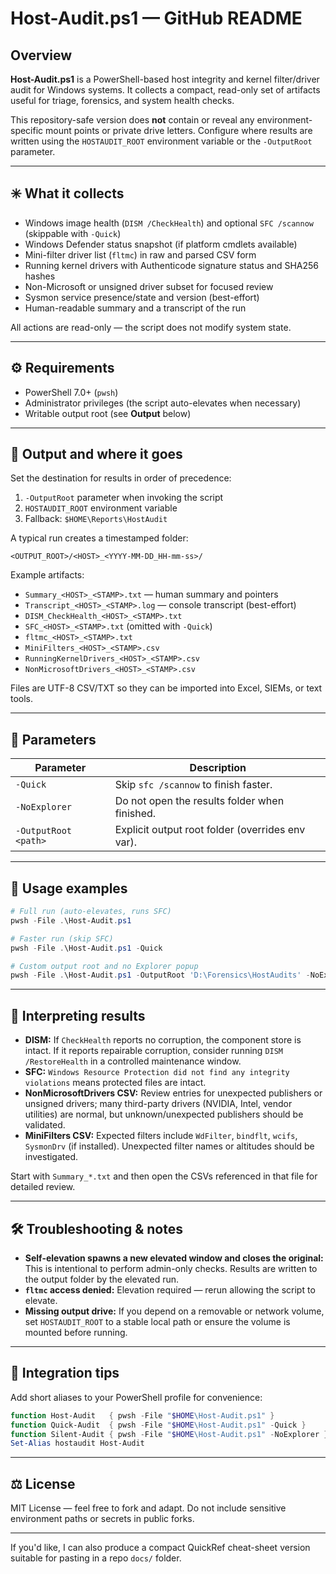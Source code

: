 # Host-Audit.ps1 — GitHub README

## Overview

**Host-Audit.ps1** is a PowerShell-based host integrity and kernel filter/driver audit for Windows systems. It collects a compact, read-only set of artifacts useful for triage, forensics, and system health checks.

This repository-safe version does **not** contain or reveal any environment-specific mount points or private drive letters. Configure where results are written using the `HOSTAUDIT_ROOT` environment variable or the `-OutputRoot` parameter.

---

## ✳️ What it collects

* Windows image health (`DISM /CheckHealth`) and optional `SFC /scannow` (skippable with `-Quick`)
* Windows Defender status snapshot (if platform cmdlets available)
* Mini-filter driver list (`fltmc`) in raw and parsed CSV form
* Running kernel drivers with Authenticode signature status and SHA256 hashes
* Non-Microsoft or unsigned driver subset for focused review
* Sysmon service presence/state and version (best-effort)
* Human-readable summary and a transcript of the run

All actions are read-only — the script does not modify system state.

---

## ⚙️ Requirements

* PowerShell 7.0+ (`pwsh`)
* Administrator privileges (the script auto-elevates when necessary)
* Writable output root (see **Output** below)

---

## 📁 Output and where it goes

Set the destination for results in order of precedence:

1. `-OutputRoot` parameter when invoking the script
2. `HOSTAUDIT_ROOT` environment variable
3. Fallback: `$HOME\Reports\HostAudit`

A typical run creates a timestamped folder:

```
<OUTPUT_ROOT>/<HOST>_<YYYY-MM-DD_HH-mm-ss>/
```

Example artifacts:

* `Summary_<HOST>_<STAMP>.txt` — human summary and pointers
* `Transcript_<HOST>_<STAMP>.log` — console transcript (best-effort)
* `DISM_CheckHealth_<HOST>_<STAMP>.txt`
* `SFC_<HOST>_<STAMP>.txt` (omitted with `-Quick`)
* `fltmc_<HOST>_<STAMP>.txt`
* `MiniFilters_<HOST>_<STAMP>.csv`
* `RunningKernelDrivers_<HOST>_<STAMP>.csv`
* `NonMicrosoftDrivers_<HOST>_<STAMP>.csv`

Files are UTF-8 CSV/TXT so they can be imported into Excel, SIEMs, or text tools.

---

## 🔎 Parameters

| Parameter            | Description                                      |
| -------------------- | ------------------------------------------------ |
| `-Quick`             | Skip `sfc /scannow` to finish faster.            |
| `-NoExplorer`        | Do not open the results folder when finished.    |
| `-OutputRoot <path>` | Explicit output root folder (overrides env var). |

---

## 🚀 Usage examples

```powershell
# Full run (auto-elevates, runs SFC)
pwsh -File .\Host-Audit.ps1

# Faster run (skip SFC)
pwsh -File .\Host-Audit.ps1 -Quick

# Custom output root and no Explorer popup
pwsh -File .\Host-Audit.ps1 -OutputRoot 'D:\Forensics\HostAudits' -NoExplorer
```

---

## 🧾 Interpreting results

* **DISM:** If `CheckHealth` reports no corruption, the component store is intact. If it reports repairable corruption, consider running `DISM /RestoreHealth` in a controlled maintenance window.
* **SFC:** `Windows Resource Protection did not find any integrity violations` means protected files are intact.
* **NonMicrosoftDrivers CSV:** Review entries for unexpected publishers or unsigned drivers; many third-party drivers (NVIDIA, Intel, vendor utilities) are normal, but unknown/unexpected publishers should be validated.
* **MiniFilters CSV:** Expected filters include `WdFilter`, `bindflt`, `wcifs`, `SysmonDrv` (if installed). Unexpected filter names or altitudes should be investigated.

Start with `Summary_*.txt` and then open the CSVs referenced in that file for detailed review.

---

## 🛠️ Troubleshooting & notes

* **Self-elevation spawns a new elevated window and closes the original:** This is intentional to perform admin-only checks. Results are written to the output folder by the elevated run.
* **`fltmc` access denied:** Elevation required — rerun allowing the script to elevate.
* **Missing output drive:** If you depend on a removable or network volume, set `HOSTAUDIT_ROOT` to a stable local path or ensure the volume is mounted before running.

---

## 🧰 Integration tips

Add short aliases to your PowerShell profile for convenience:

```powershell
function Host-Audit   { pwsh -File "$HOME\Host-Audit.ps1" }
function Quick-Audit  { pwsh -File "$HOME\Host-Audit.ps1" -Quick }
function Silent-Audit { pwsh -File "$HOME\Host-Audit.ps1" -NoExplorer }
Set-Alias hostaudit Host-Audit
```

---

## ⚖️ License

MIT License — feel free to fork and adapt. Do not include sensitive environment paths or secrets in public forks.

---

If you'd like, I can also produce a compact QuickRef cheat-sheet version suitable for pasting in a repo `docs/` folder.
